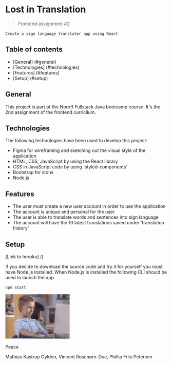 # Lost in Translation
> Frontend assignment #2

````
Create a sign language translater app using React
````

## Table of contents
* [General] (#general)
* [Technologies] (#technologies)
* [Features] (#features)
* [Setup] (#setup)

## General
This project is part of the Noroff Fullstack Java bootcamp course. It's the 2nd assignment of the frontend curricilum.


## Technologies
The following technologies have been used to develop this project:
- Figma for wireframing and sketching out the visual style of the application
- HTML, CSS, JavaScript by using the React library
- CSS in JavaScript code by using 'styled-components'
- Bootstrap for icons
- Node.js

## Features
- The user must create a new user account in order to use the application
- The account is unique and personal for the user
- The user is able to translate words and sentences into sign language
- The account will have the 10 latest translations saved under 'translation history'

## Setup

[Link to heroku] ()

If you decide to download the source code and try it for yourself you must have Node.js installed.
When Node.js is installed the following CLI should be used to launch the app

````
npm start
````

![Thumbs up](/public/thumbsup.gif)


Peace

Mathias Kastrup Gylden, Vincent Rosenørn-Due, Phillip Friis Petersen


